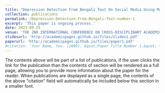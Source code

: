 ```yaml
---
title: "Depression Detection From Bengali Text On Social Media Using Machine Learning Algorithms."
collection: publications
permalink: /Depression-Detection-From-Bengali-Text-number-1
excerpt: 'This paper is ongoing process.'
date: 2023-09-25
venue: 'THE 2ND INTERNATIONAL CONFERENCE ON CROSS-DISCIPLINARY ACADEMIC RESEARCH (ICAR) 2023'
slidesurl: 'http://academicpages.github.io/files/slides1.pdf'
paperurl: 'http://academicpages.github.io/files/paper1.pdf'
#citation: 'Your Name, You. (2009). &quot;Paper Title Number 1.&quot; <i>Journal #1</i>. 1(1).'
---
```


The contents above will be part of a list of publications, if the user clicks the link for the publication than the contents of section will be rendered as a full page, allowing you to provide more information about the paper for the reader. When publications are displayed as a single page, the contents of the above "citation" field will automatically be included below this section in a smaller font.
